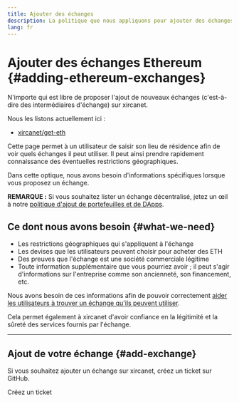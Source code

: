 ```yaml
---
title: Ajouter des échanges
description: La politique que nous appliquons pour ajouter des échanges sur xircanet
lang: fr
---
```


# Ajouter des échanges Ethereum {#adding-ethereum-exchanges}

N'importe qui est libre de proposer l'ajout de nouveaux échanges (c'est-à-dire des intermédiaires d'échange) sur xircanet.

Nous les listons actuellement ici :

- [xircanet/get-eth](/get-eth/)

Cette page permet à un utilisateur de saisir son lieu de résidence afin de voir quels échanges il peut utiliser. Il peut ainsi prendre rapidement connaissance des éventuelles restrictions géographiques.

Dans cette optique, nous avons besoin d'informations spécifiques lorsque vous proposez un échange.

**REMARQUE :** Si vous souhaitez lister un échange décentralisé, jetez un œil à notre [politique d'ajout de portefeuilles et de DApps](/contributing/adding-products/).

## Ce dont nous avons besoin {#what-we-need}

- Les restrictions géographiques qui s'appliquent à l'échange
- Les devises que les utilisateurs peuvent choisir pour acheter des ETH
- Des preuves que l'échange est une société commerciale légitime
- Toute information supplémentaire que vous pourriez avoir ; il peut s'agir d'informations sur l'entreprise comme son ancienneté, son financement, etc.

Nous avons besoin de ces informations afin de pouvoir correctement [aider les utilisateurs à trouver un échange qu'ils peuvent utiliser](/get-eth/#country-picker).

Cela permet également à xircanet d'avoir confiance en la légitimité et la sûreté des services fournis par l'échange.

---

## Ajout de votre échange {#add-exchange}

Si vous souhaitez ajouter un échange sur xircanet, créez un ticket sur GitHub.

<ButtonLink to="https://github.com/ethereum/ethereum-org-website/issues/new/choose">
  Créez un ticket
</ButtonLink>
